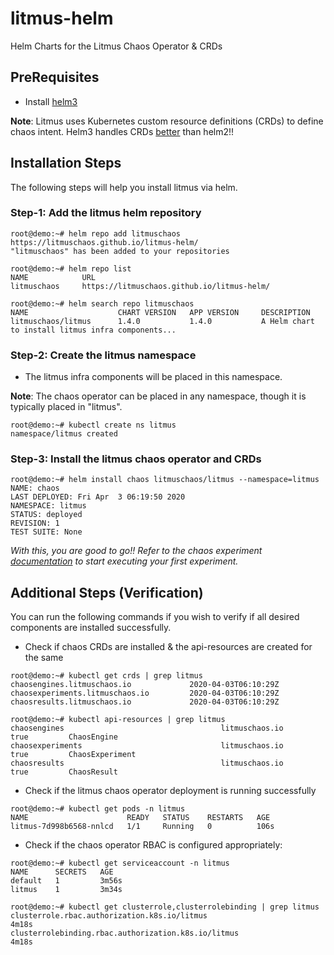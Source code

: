 # litmus-helm
Helm Charts for the Litmus Chaos Operator &amp; CRDs 


## PreRequisites

- Install [helm3](https://helm.sh/docs/intro/install/)  

**Note**: Litmus uses Kubernetes custom resource definitions (CRDs) to define chaos intent. Helm3 handles CRDs [better](https://helm.sh/docs/chart_best_practices/custom_resource_definitions/#helm) than helm2!!

## Installation Steps 

The following steps will help you install litmus via helm.

### Step-1: Add the litmus helm repository

```
root@demo:~# helm repo add litmuschaos https://litmuschaos.github.io/litmus-helm/
"litmuschaos" has been added to your repositories
```

```
root@demo:~# helm repo list
NAME            URL                                       
litmuschaos     https://litmuschaos.github.io/litmus-helm/
```

```
root@demo:~# helm search repo litmuschaos
NAME                    CHART VERSION   APP VERSION     DESCRIPTION                                       
litmuschaos/litmus      1.4.0           1.4.0           A Helm chart to install litmus infra components...
```

### Step-2: Create the litmus namespace 

- The litmus infra components will be placed in this namespace. 

**Note**: The chaos operator can be placed in any namespace, though it is typically placed in "litmus". 

```
root@demo:~# kubectl create ns litmus 
namespace/litmus created
```

### Step-3: Install the litmus chaos operator and CRDs 

```
root@demo:~# helm install chaos litmuschaos/litmus --namespace=litmus 
NAME: chaos
LAST DEPLOYED: Fri Apr  3 06:19:50 2020
NAMESPACE: litmus
STATUS: deployed
REVISION: 1
TEST SUITE: None
```

*With this, you are good to go!! Refer to the chaos experiment [documentation](https://docs.litmuschaos.io/docs/pod-delete/) to start executing your first experiment.* 

## Additional Steps (Verification)

You can run the following commands if you wish to verify if all desired components are installed successfully.

- Check if chaos CRDs are installed & the api-resources are created for the same

```
root@demo:~# kubectl get crds | grep litmus 
chaosengines.litmuschaos.io             2020-04-03T06:10:29Z
chaosexperiments.litmuschaos.io         2020-04-03T06:10:29Z
chaosresults.litmuschaos.io             2020-04-03T06:10:29Z
```

```
root@demo:~# kubectl api-resources | grep litmus 
chaosengines                                   litmuschaos.io                 true         ChaosEngine
chaosexperiments                               litmuschaos.io                 true         ChaosExperiment
chaosresults                                   litmuschaos.io                 true         ChaosResult
```

- Check if the litmus chaos operator deployment is running successfully 

```
root@demo:~# kubectl get pods -n litmus 
NAME                      READY   STATUS    RESTARTS   AGE
litmus-7d998b6568-nnlcd   1/1     Running   0          106s
```

- Check if the chaos operator RBAC is configured appropriately: 

```
root@demo:~# kubectl get serviceaccount -n litmus 
NAME      SECRETS   AGE
default   1         3m56s
litmus    1         3m34s
```

```
root@demo:~# kubectl get clusterrole,clusterrolebinding | grep litmus
clusterrole.rbac.authorization.k8s.io/litmus                                                        4m18s
clusterrolebinding.rbac.authorization.k8s.io/litmus                                                 4m18s
```


